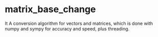 # matrix_base_change
It A conversion algorithm for vectors and matrices, which is done with numpy and sympy for accuracy and speed, plus threading.
